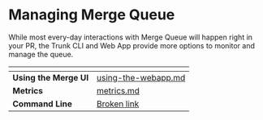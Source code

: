 # Managing Merge Queue

While most every-day interactions with Merge Queue will happen right in your PR, the Trunk CLI and Web App provide more options to monitor and manage the queue.

<table data-view="cards"><thead><tr><th></th><th data-hidden data-card-target data-type="content-ref"></th></tr></thead><tbody><tr><td><strong>Using the Merge UI</strong></td><td><a href="using-the-webapp.md">using-the-webapp.md</a></td></tr><tr><td><strong>Metrics</strong></td><td><a href="metrics.md">metrics.md</a></td></tr><tr><td><strong>Command Line</strong></td><td><a href="broken-reference">Broken link</a></td></tr></tbody></table>

